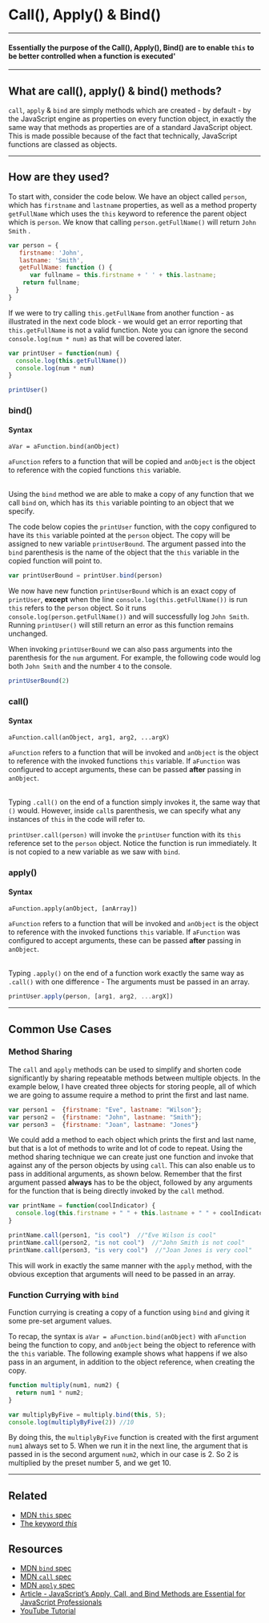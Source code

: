# Call(), Apply() & Bind()
___

#### Essentially the purpose of the Call(), Apply(), Bind() are to enable `this` to be better controlled when a function is executed'
___

##  What are call(), apply() & bind() methods?

```call```, ```apply``` & ```bind``` are simply methods which are created - by default - by the JavaScript engine as properties on every function object, in exactly the same way that methods as properties are of a standard JavaScript object.  This is made possible because of the fact that technically, JavaScript functions are classed as objects.
___


## How are they used?
To start with, consider the code below.  We have an object called ```person```, which has ```firstname``` and ```lastname``` properties, as well as a method property ```getFullName``` which uses the ```this``` keyword to reference the parent object which is ```person```.   We know that calling ```person.getFullName()``` will return ```John Smith``` .

```javascript
var person = {
   firstname: 'John',
   lastname: 'Smith',
   getFullName: function () {
      var fullname = this.firstname + ' ' + this.lastname;
    return fullname;
  }
}
```
If we were to try calling ```this.getFullName``` from another function - as illustrated in the next code block - we would get an error reporting that ```this.getFullName``` is not a valid function. Note you can ignore the second ```console.log(num * num)``` as that will be covered later.


```javascript
var printUser = function(num) {
  console.log(this.getFullName())
  console.log(num * num)
}

printUser()
```

### bind()   

#### Syntax
```aVar = aFunction.bind(anObject)```

`aFunction` refers to a function that will be copied and `anObject` is the object to reference with the copied functions `this` variable.
</br>
</br>


Using the ```bind``` method we are able to make a copy of any function that we call ```bind``` on, which has its ```this``` variable pointing to an object that we specify.

The code below copies the ```printUser``` function, with the copy configured to have its ```this``` variable pointed at the ```person``` object.  The copy will be assigned to new variable ```printUserBound```.  The argument passed into the ```bind``` parenthesis is the name of the object that the ```this``` variable in the copied function will point to.


```javascript
var printUserBound = printUser.bind(person)
```
We now have new function ```printUserBound``` which is an exact copy of ```printUser```, **except** when the line ```console.log(this.getFullName())``` is run ```this``` refers to the ```person``` object.  So it runs ```console.log(person.getFullName())``` and will successfully log ```John Smith```.  Running ```printUser()``` will still return an error as this function remains unchanged.

When invoking ```printUserBound``` we can also pass arguments into the parenthesis for the ```num``` argument.  For example, the following code would log both ```John Smith``` and the number ```4``` to the console.

```javascript
printUserBound(2)
```

### call()
#### Syntax
```aFunction.call(anObject, arg1, arg2, ...argX)```

`aFunction` refers to a function that will be invoked and `anObject` is the object to reference with the invoked functions `this` variable.  If `aFunction` was configured to accept arguments, these can be passed **after** passing in `anObject`.
</br>
</br>

Typing ```.call()``` on the end of a function simply invokes it, the same way that ```()``` would.  However, inside ```call```s parenthesis, we can specify what any instances of ```this``` in the code will refer to.

```printUser.call(person)``` will invoke the ```printUser``` function with its ```this``` reference set to the ```person``` object.  Notice the function is run immediately.  It is not copied to a new variable as we saw with ```bind```.


### apply()
#### Syntax
```aFunction.apply(anObject, [anArray])```

`aFunction` refers to a function that will be invoked and `anObject` is the object to reference with the invoked functions `this` variable.  If `aFunction` was configured to accept arguments, these can be passed **after** passing in `anObject`.
</br>
</br>

Typing ```.apply()``` on the end of a function work exactly the same way as ```.call()``` with one difference - The arguments must be passed in an array.

```javascript
printUser.apply(person, [arg1, arg2, ...argX])
```
___

## Common Use Cases

### Method Sharing
The ```call``` and ```apply``` methods can be used to simplify and shorten code significantly by sharing repeatable methods between multiple objects.  In the example below, I have created three objects for storing people, all of which we are going to assume require a method to print the first and last name.

```javascript
var person1 =  {firstname: "Eve", lastname: "Wilson"};
var person2 =  {firstname: "John", lastname: "Smith"};
var person3 =  {firstname: "Joan", lastname: "Jones"}
```
We could add a method to each object which prints the first and last name, but that is a lot of methods to write and lot of code to repeat.  Using the method sharing technique we can create just one function and invoke that against any of the person objects by using ```call```.  This can also enable us to pass in additional arguments, as shown below. Remember that the first argument passed **always** has to be the object, followed by any arguments for the function that is being directly invoked by the ```call``` method.
```javascript
var printName = function(coolIndicator) {
  console.log(this.firstname + " " + this.lastname + " " + coolIndicator)
}

printName.call(person1, "is cool")  //"Eve Wilson is cool"
printName.call(person2, "is not cool")  //"John Smith is not cool"
printName.call(person3, "is very cool")  //"Joan Jones is very cool"
```
This will work in exactly the same manner with the ```apply``` method, with the obvious exception that arguments will need to be passed in an array.

### Function Currying with ```bind```
Function currying is creating a copy of a function using ```bind``` and giving it some pre-set argument values.

To recap, the syntax is ```aVar = aFunction.bind(anObject)``` with ```aFunction``` being the function to copy, and ```anObject``` being the object to reference with the ```this``` variable.  The following example shows what happens if we also pass in an argument, in addition to the object reference, when creating the copy.


```javascript
function multiply(num1, num2) {
  return num1 * num2;
}

var multiplyByFive = multiply.bind(this, 5);
console.log(multiplyByFive(2)) //10
```

By doing this, the ```multiplyByFive``` function is created with the first argument ```num1``` always set to 5.  When we run it in the next line, the argument that is passed in is the second argument ```num2```, which in our case is 2.  So 2 is multiplied by the preset number 5, and we get 10.


___


## Related

* [MDN ```this``` spec](https://developer.mozilla.org/en-US/docs/Web/JavaScript/Reference/Operators/this)
* [The keyword *this*](https://github.com/codingforeveryone/today-i-learned/blob/master/oojs/The-keyword-this.md)



## Resources

* [MDN ```bind``` spec](https://developer.mozilla.org/en/docs/Web/JavaScript/Reference/Global_objects/Function/bind)
* [MDN ```call``` spec](https://developer.mozilla.org/en-US/docs/Web/JavaScript/Reference/Global_Objects/Function/call)
* [MDN ```apply``` spec](https://developer.mozilla.org/en-US/docs/Web/JavaScript/Reference/Global_Objects/Function/apply)
* [Article - JavaScript’s Apply, Call, and Bind Methods are Essential for JavaScript Professionals](http://javascriptissexy.com/javascript-apply-call-and-bind-methods-are-essential-for-javascript-professionals/)
* [YouTube Tutorial](https://www.youtube.com/watch?v=c0mLRpw-9rI)
